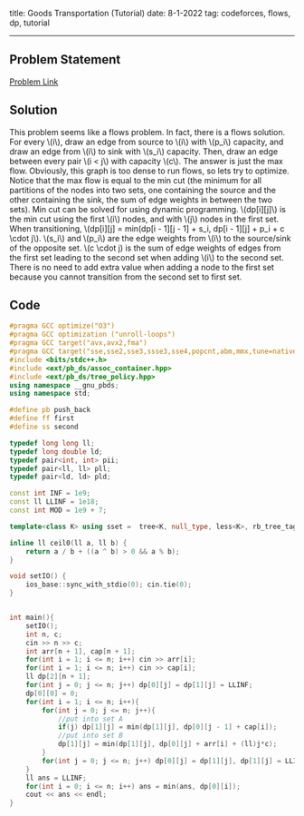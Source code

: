 title: Goods Transportation (Tutorial)
date: 8-1-2022
tag: codeforces, flows, dp, tutorial

---

## Problem Statement

[Problem Link](https://codeforces.com/contest/724/problem/E)

## Solution

This problem seems like a flows problem. In fact, there is a flows solution. For every \\(i\\), draw an edge from source to \\(i\\) with \\(p_i\\) capacity, and draw an edge from \\(i\\) to sink with \\(s_i\\) capacity. Then, draw an edge between every pair \\(i < j\\) with capacity \\(c\\). The answer is just the max flow. Obviously, this graph is too dense to run flows, so lets try to optimize. Notice that the max flow is equal to the min cut (the minimum for all partitions of the nodes into two sets, one containing the source and the other containing the sink, the sum of edge weights in between the two sets). Min cut can be solved for using dynamic programming. \\(dp[i][j]\\) is the min cut using the first \\(i\\) nodes, and with \\(j\\) nodes in the first set. When transitioning, \\(dp[i][j] = min(dp[i - 1][j - 1] + s_i, dp[i - 1][j] + p_i + c \\cdot j\\). \\(s_i\\) and \\(p_i\\) are the edge weights from \\(i\\) to the source/sink of the opposite set. \\(c \\cdot j) is the sum of edge weights of edges from the first set leading to the second set when adding \\(i\\) to the second set. There is no need to add extra value when adding a node to the first set because you cannot transition from the second set to first set.

## Code

```c++
#pragma GCC optimize("O3")
#pragma GCC optimization ("unroll-loops")
#pragma GCC target("avx,avx2,fma")
#pragma GCC target("sse,sse2,sse3,ssse3,sse4,popcnt,abm,mmx,tune=native")
#include <bits/stdc++.h>
#include <ext/pb_ds/assoc_container.hpp>
#include <ext/pb_ds/tree_policy.hpp>
using namespace __gnu_pbds;
using namespace std;

#define pb push_back
#define ff first
#define ss second

typedef long long ll;
typedef long double ld;
typedef pair<int, int> pii;
typedef pair<ll, ll> pll;
typedef pair<ld, ld> pld;

const int INF = 1e9;
const ll LLINF = 1e18;
const int MOD = 1e9 + 7;

template<class K> using sset =  tree<K, null_type, less<K>, rb_tree_tag, tree_order_statistics_node_update>;

inline ll ceil0(ll a, ll b) {
    return a / b + ((a ^ b) > 0 && a % b);
}

void setIO() {
    ios_base::sync_with_stdio(0); cin.tie(0);
}


int main(){
    setIO();
    int n, c;
    cin >> n >> c;
    int arr[n + 1], cap[n + 1];
    for(int i = 1; i <= n; i++) cin >> arr[i];
    for(int i = 1; i <= n; i++) cin >> cap[i]; 
    ll dp[2][n + 1];
    for(int j = 0; j <= n; j++) dp[0][j] = dp[1][j] = LLINF;
    dp[0][0] = 0;
    for(int i = 1; i <= n; i++){
        for(int j = 0; j <= n; j++){
            //put into set A
            if(j) dp[1][j] = min(dp[1][j], dp[0][j - 1] + cap[i]);
            //put into set B
            dp[1][j] = min(dp[1][j], dp[0][j] + arr[i] + (ll)j*c);
        }
        for(int j = 0; j <= n; j++) dp[0][j] = dp[1][j], dp[1][j] = LLINF;
    }
    ll ans = LLINF;
    for(int i = 0; i <= n; i++) ans = min(ans, dp[0][i]);
    cout << ans << endl;
}
```